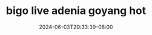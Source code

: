 --- 
title: "bigo live adenia goyang hot"
description: "  bokeh bigo live adenia goyang hot  tele   new"
date: 2024-06-03T20:33:39-08:00
file_code: "r8mysx99qgfg"
draft: false
cover: "5bsgiixpn4ufy2tv.jpg"
tags: ["bigo", "live", "adenia", "goyang", "hot", "bokep-indo", "bokep-viral", "bokep-ig"]
length: 429
fld_id: "1483427"
foldername: "Adenia"
categories: ["Adenia"]
views: 0
---